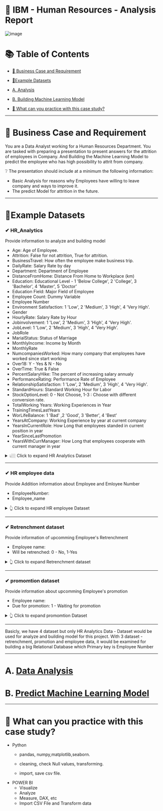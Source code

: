 # 🛒 IBM - Human Resources - Analysis Report


 ![image](https://github.com/beto1810/IBM_HR_Analytic/assets/101379141/717ea9fa-bd89-493c-8aa7-2a4ac5dc684e)


# :books: Table of Contents <!-- omit in toc -->

- [:briefcase: Business Case and Requirement](#briefcase-business-case-and-requirement)
- [:bookmark_tabs:Example Datasets](#bookmark_tabsexample-datasets)
- [A. Analysis](#a-data-analysis)
- [B. Building Machine Learning Model](#)

- [📃 What can you practice with this case study?](#what-can-you-practice-with-this-case-study)

---

# :briefcase: Business Case and Requirement


You are a Data Analyst working for a Human Resources Department. You are tasked with preparing a presentation to present answers for the attrition of employees in Company. And Building the Machine Learning Model to predict the employee who has high possibility to attrit from company.

❔ The presentation should include at a minimum the following information: 
- Basic Analysis for reasons why Employees have willing to leave company and ways to improve it.
- The predict Model for attrition in the future.

---

# :bookmark_tabs:Example Datasets

### ✔ HR_Analytics
Provide information to analyze and building model
- Age: Age of Employee.
- Attrition: False for not attrition, True for attrition.
- BusinessTravel: How often the employee make business trip.
- DailyRate: Salary Rate by day
- Department: Department of Employee
- DistanceFromHome: Distance From Home to Workplace (km)
- Education: Educational Level - 1 'Below College', 2 'College', 3 'Bachelor', 4 'Master', 5 'Doctor'
- Education Field: Major Field of Employee
- Employee Count: Dummy Variable
- Employee Number
- Environment Satisfaction: 1 'Low', 2 'Medium', 3 'High', 4 'Very High'.
- Gender
- HourlyRate: Salary Rate by Hour
- Jobinvolvement: 1 'Low', 2 'Medium', 3 'High', 4 'Very High'.
- JobLevel: 1 'Low', 2 'Medium', 3 'High', 4 'Very High'.
- JobRole
- MarialStatus: Status of Marriage
- MonthlyIncome: Income by Month
- MonthlyRate
- NumcompaniesWorked: How many company that employees have worked since start working
- Over18: Y - Yes & N - No
- OverTime: True & False
- PercentSalaryHike: The percent of increasing salary annualy
- PerformanceRating: Performance Rate of Employee
- RelationshipSatisfaction: 1 'Low', 2 'Medium', 3 'High', 4 'Very High'.
- StandardHours: Standard Working Hour for Labor
- StockOptionLevel: 0 - Not Choose, 1-3 : Choose with different conversion rate.
- TotalWorking Years: Working Experiences in Year
- TrainingTimesLastYears
- WorLifeBalance: 1 'Bad' ,2 'Good', 3 'Better', 4 'Best'
- YearsAtCompany: Working Experience by year at current company
- YearsInCurrentRole: How Long that employees standed in current position in year
- YearSinceLastPromotion
- YearsWithCurrManager: How Long that employees cooperate with current manager in year


<details><summary> 👆🏼 Click to expand HR Analytics Dataset </summary>

<div align="center">

**Table: HR Analytics** 

<div align="center">
First 10 rows

|"Age|	Attrition|	BusinessTravel|	DailyRate|	Department|	DistanceFromHome|	Education|	EducationField|	EmployeeCount|	EmployeeNumber|	EnvironmentSatisfaction|	Gender|	HourlyRate|	JobInvolvement|	JobLevel|	JobRole|	JobSatisfaction|	MaritalStatus|	MonthlyIncome|	MonthlyRate|	NumCompaniesWorked|	Over18|	OverTime|	PercentSalaryHike|	PerformanceRating|	RelationshipSatisfaction|	StandardHours|	StockOptionLevel|	TotalWorkingYears|	TrainingTimesLastYear|	WorkLifeBalance|	YearsAtCompany|	YearsInCurrentRole|	YearsSinceLastPromotion|	YearsWithCurrManager"|
|:----|:-----|:----|:----|:----|:----|:----|:----|:----|:-----|:----|:----|:----|:----|:----|:----|:----|:-----|:----|:----|:----|:----|:----|:----|:----|:-----|:----|:----|:----|:----|:----|:----|:----|:----|:----|
|"41	|Yes|	Travel_Rarely|	1102|	Sales|	1|	2|	Life Sciences|	1	|1	|2	|Female|	94	|3	|2	|Sales Executive	|4	|Single	|5993	|19479	|8	|Y	|Yes	|11	|3	|1	|80	|0	|8	|0	|1	|6	|4	|0	|5"|
|"49	|No|	Travel_Frequently|	279	| Research & Development|	8 |	1 |	Life Sciences|	1|	2|	3	|Male|	61	|2	|2	|Research Scientist|	2	|Married|	5130	|24907	|1|	Y	|No|	23	|4	|4|	80|	1	|10|	3|	3|	10|	7|	1|	7"|
|"37	|Yes|	Travel_Rarely|	1373	| Research & Development	|2	| 2	|Other|	1	|4	|4	|Male	|92	|2	|1	|Laboratory Technician	|3	|Single	|2090	|2396	|6	|Y	|Yes	|15	|3	|2	|80	|0	|7	|3	|3	|0	|0	|0	|0"|
|"33	|No|	Travel_Frequently|	1392	| Research & Development|	3|	4	|Life Sciences|	1	|5	|4	|Female|	56|	3	|1	|Research Scientist|	3	|Married|	2909|	23159|	1	|Y	|Yes|	11|	3|	3|	80|	0|	8|	3|	3|	8|	7|	3|	0"|
|"27	|No|	Travel_Rarely	|591	|Research & Development	|2	| 1	|Medical|	1	|7	|1	|Male	|40	|3	|1	|Laboratory Technician	|2	|Married	|3468	|16632	|9	|Y	|No	|12	|3	|4	|80	|1	|6	|3	|3	|2	|2	|2	|2"|
|"32	|No|	Travel_Frequently|	1005|	Research & Development|	2|	2	|Life Sciences|	1	|8	|4	|Male	|79	|3	|1	|Laboratory Technician	|4|	Single|	3068	|11864|	0	|Y	|No	|13	|3	|3	|80	|0	|8	|2|	2	|7	|7	|3	|6"|
|"59	|No|	Travel_Rarely	|1324	|Research & Development	|3	| 3	|Medical|	1	|10	|3	|Female	|81	|4	|1	|Laboratory Technician	|1	|Married	|2670	|9964	|4	|Y	|Yes	|20	|4	|1	|80	|3	|12	|3	|2	|1	|0	|0	|0"|
|"30	|No|	Travel_Rarely	|1358	|Research & Development	|24	| 1	|Life Sciences|	1	|11	|4	|Male	|67	|3	|1	|Laboratory Technician	|3	|Divorced|	2693	|13335|	1	|Y	|No|	22|	4|	2|	80|	1|	1|	2|	3|	1|	0|	0|	0"|
|"38	|No|	Travel_Frequently|	216|	Research & Development|	23 |	|3	Life Sciences|	1	|12	|4	|Male	|44	|2	|3	|Manufacturing Director	|3	|Single	|9526	|8787	|0	|Y	|No	|21	|4	|2	|80	|0	|10	|2	|3	|9	|7	|1	|8"|
|"36	|No|	Travel_Rarely	|1299|	Research & Development	|27 |	3	|Medical|	1	|13|	3|	Male|	94|	3|	2|	Healthcare Representative|	3	|Married|	5237|	16577|	6|	Y	|No|	13|	3|	2|	80|	2|	17|	3|	2|	7|	7|	7|	7"|


</div>
</div>

</details>

---

### ✔ HR employee data  
Provide Addition information about Employee and Emloyee Number 
- EmployeeNumber: 
- Employee_name

<details><summary> 👆 Click to expand HR employee Dataset </summary>

<div align="center">

**Table:  HR employee dataset** 

<div align="center">
First 10 rows


|EmployeeNumber|Employee_name|
|:----|:-----|
1	|Barak Sali|
2	|Mumin Yusha|
4	|Cordia M Knopp|
5	|Burton C Jin|
7	|Femi Grek|
8	|Hugh N Chavira|
10	|Lucius C Moorhead|
11	|Deane I Keown|
12	|Joannie E Wolters|
13	|Christene L Mccaleb|

  
</div>
</div>

</details>

---

### ✔ Retrenchment dataset
Provide information of upcomming Employee's Retrenchment 

- Employee name: 
- Will be retrenched: 0 - No, 1-Yes

<details><summary> 👆 Click to expand Retrenchment dataset </summary>

<div align="center">

**Table: order_payments_dataset** 

<div align="center">
First 10 rows

|Employee name|Will be retrenched|
|:----|:-----|
Abbey Schindler|	0|
Abe J Macleod|	0|
Abe Morales|	0|
Abe X Paro|	0|
Abram Q Keffer|	0|
Abram S Manrique|	0|
Adalberto W Creek|	1|
Adam B Katzer|	0|
Adelaide L Harrop|	1|
Adele M Burnam|	0|



</div>
</div>

</details>

---

### ✔ promomtion dataset 
Provide information about upcomming Employee's promotion
- Employee name: 
- Due for promotion: 1 - Waiting for promotion 

<details><summary> 👆 Click to expand promomtion Dataset </summary>

<div align="center">

**Table: products_dataset** 

<div align="center">
First 10 rows

|Employee name|Due for promotion|
|:----|:-----|
Adelaide L Harrop	|1|
Aiko Blossom	|1|
Alexis Q Grose	|1|
Aliza X Sammons	|1|
America V Lobel	|1|
Amiee Z Chaffins	|1|
Andrew Detweiler	|1|
Brendon E Mone	|1|
Buck H Rancourt	|1|
Candelaria Zajicek	|1|

</div>
</div>

</details>

---

Basicly, we have 4 dataset but only HR Analytics Data - Dataset would be used for analyze and building model for this project. With 3 dataset - retrenchment, promotion and employee data, it would be examined for building a big Relational Database which Primary key is Employee Number 

---


# A. [Data Analysis](https://github.com/beto1810/IBM_HR_Analytic/blob/main/A.%20Analysis_Report.md)



# B. [Predict Machine Learning Model](https://github.com/beto1810/HR_Attrition_Predictors)


---

# 🧾 What can you practice with this case study?
- Python
  - pandas, numpy,matplotlib,seaborn.
  - cleaning, check Null values, transforming.
 
  - import, save csv file. 
- POWER BI
  - Visualize
  - Analyze
  - Measure, DAX, etc
  - Import CSV File and Transform data
